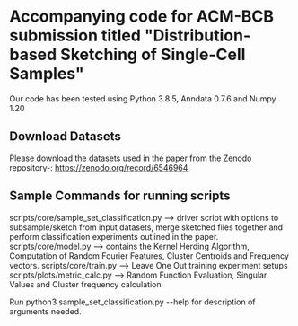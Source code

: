 # Accompanying code for ACM-BCB submission titled "Distribution-based Sketching of Single-Cell Samples"
Our code has been tested using Python 3.8.5, Anndata 0.7.6 and Numpy 1.20

## Download Datasets
Please download the datasets used in the paper from the Zenodo repository-: https://zenodo.org/record/6546964

## Sample Commands for running scripts
scripts/core/sample_set_classification.py --> driver script with options to subsample/sketch from input datasets, merge sketched files together and perform classification experiments outlined in the paper.
scripts/core/model.py --> contains the Kernel Herding Algorithm, Computation of Random Fourier Features, Cluster Centroids and Frequency vectors.
scripts/core/train.py --> Leave One Out training experiment setups
scripts/plots/metric_calc.py --> Random Function Evaluation, Singular Values and Cluster frequency calculation


Run python3 sample_set_classification.py --help for description of arguments needed.



